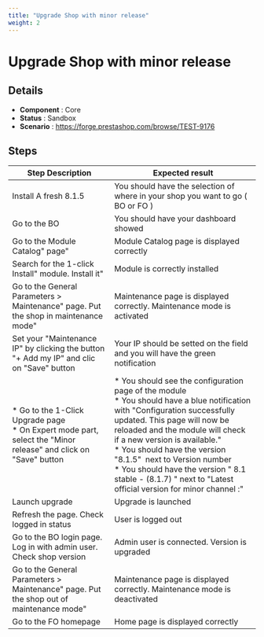 ```yaml
---
title: "Upgrade Shop with minor release"
weight: 2
---
```


# Upgrade Shop with minor release
## Details
* **Component** : Core
* **Status** : Sandbox
* **Scenario** : https://forge.prestashop.com/browse/TEST-9176

## Steps
| Step Description | Expected result |
| ----- | ----- |
| Install A fresh 8.1.5 | You should have the selection of where in your shop you want to go ( BO or FO ) |
| Go to the BO | You should have your dashboard showed |
| Go to the Module Catalog" page" | Module Catalog page is displayed correctly |
| Search for the 1-click Install" module. Install it" | Module is correctly installed |
| Go to the General Parameters > Maintenance" page. Put the shop in maintenance mode" | Maintenance page is displayed correctly. Maintenance mode is activated |
| Set your "Maintenance IP" by clicking the button "+ Add my IP" and clic on "Save" button | Your IP should be setted on the field and you will have the green notification |
| * Go to the 1-Click Upgrade page<br> * On Expert mode part, select the "Minor release" and click on "Save" button | * You should see the configuration page of the module <br> * You should have a blue notification with "Configuration successfully updated. This page will now be reloaded and the module will check if a new version is available." <br> * You should have the version "8.1.5"  next to Version number<br> * You should have the version " 8.1 stable - (8.1.7) " next to "Latest official version for minor channel :" |
| Launch upgrade | Upgrade is launched |
| Refresh the page. Check logged in status | User is logged out |
| Go to the BO login page. Log in with admin user. Check shop version | Admin user is connected. Version is upgraded |
| Go to the General Parameters > Maintenance" page. Put the shop out of maintenance mode" | Maintenance page is displayed correctly. Maintenance mode is deactivated |
| Go to the FO homepage | Home page is displayed correctly |
